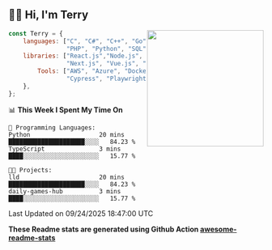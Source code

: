 <h2>👋🏻 Hi, I'm Terry</h2>

<img align='right' src="https://media.giphy.com/media/fkZukR450RQ1qnGaq9/giphy.gif" width="230">

```javascript
const Terry = {
    languages: ["C", "C#", "C++", "Go", "Java", "Javascript",
                "PHP", "Python", "SQL", "Typescript"],
    libraries: ["React.js","Node.js", ".Net", "Express.js",
                "Next.js", "Vue.js", "Astro.js", "CUDA"],
        Tools: ["AWS", "Azure", "Docker🐳", "Git", "Figma",
                "Cypress", "Playwright", "Postman", "Jira"],
    },
};
```
<!--START_SECTION:waka-->
📊 **This Week I Spent My Time On** 

```text
💬 Programming Languages: 
Python                   20 mins             █████████████████████░░░░   84.23 % 
TypeScript               3 mins              ████░░░░░░░░░░░░░░░░░░░░░   15.77 % 

🐱‍💻 Projects: 
lld                      20 mins             █████████████████████░░░░   84.23 % 
daily-games-hub          3 mins              ████░░░░░░░░░░░░░░░░░░░░░   15.77 % 
```


 Last Updated on 09/24/2025 18:47:00 UTC
<!--END_SECTION:waka-->

**These Readme stats are generated using Github Action [awesome-readme-stats](https://github.com/anmol098/waka-readme-stats)**
